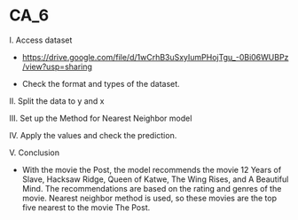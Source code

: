 # CA_6

I.	Access dataset

-	https://drive.google.com/file/d/1wCrhB3uSxyIumPHojTgu_-0Bi06WUBPz/view?usp=sharing

-	Check the format and types of the dataset.

II.	Split the data to y and x

III.	Set up the Method for Nearest Neighbor model

IV.	Apply the values and check the prediction.

V.	Conclusion

-	With the movie the Post, the model recommends the movie 12 Years of Slave, Hacksaw Ridge, Queen of Katwe, The Wing Rises, and A Beautiful Mind. The recommendations are based on the rating and genres of the movie. Nearest neighbor method is used, so these movies are the top five nearest to the movie The Post.
